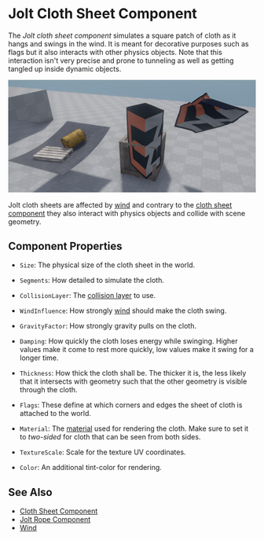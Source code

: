 # Jolt Cloth Sheet Component

The *Jolt cloth sheet component* simulates a square patch of cloth as it hangs and swings in the wind. It is meant for decorative purposes such as flags but it also interacts with other physics objects. Note that this interaction isn't very precise and prone to tunneling as well as getting tangled up inside dynamic objects.

![Jolt Cloth](media/jolt-cloth-sheet.jpg)

Jolt cloth sheets are affected by [wind](../../../effects/wind/wind.md) and contrary to the [cloth sheet component](../../../effects/cloth-sheet-component.md) they also interact with physics objects and collide with scene geometry.

## Component Properties

* `Size`: The physical size of the cloth sheet in the world.

* `Segments`: How detailed to simulate the cloth.

* `CollisionLayer`: The [collision layer](../collision-shapes/jolt-collision-layers.md) to use.

* `WindInfluence`: How strongly [wind](../../../effects/wind/wind.md) should make the cloth swing.

* `GravityFactor`: How strongly gravity pulls on the cloth.

* `Damping`: How quickly the cloth loses energy while swinging. Higher values make it come to rest more quickly, low values make it swing for a longer time.

* `Thickness`: How thick the cloth shall be. The thicker it is, the less likely that it intersects with geometry such that the other geometry is visible through the cloth.

* `Flags`: These define at which corners and edges the sheet of cloth is attached to the world.

* `Material`: The [material](../../../materials/materials-overview.md) used for rendering the cloth. Make sure to set it to *two-sided* for cloth that can be seen from both sides.

* `TextureScale`: Scale for the texture UV coordinates.

* `Color`: An additional tint-color for rendering.

## See Also

* [Cloth Sheet Component](../../../effects/cloth-sheet-component.md)
* [Jolt Rope Component](jolt-rope-component.md)
* [Wind](../../../effects/wind/wind.md)
